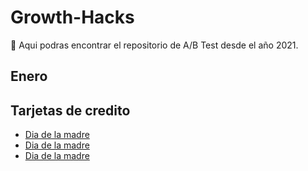 # Growth-Hacks
💪 Aqui podras encontrar el repositorio de A/B Test desde el año 2021.

## Enero

## Tarjetas de credito

- [Dia de la madre](http://https://www.youtube.com/watch?v=yNs1CJK1aJs "Aqui")
- [Dia de la madre](http://https://www.youtube.com/watch?v=yNs1CJK1aJs "Aqui")
- [Dia de la madre](https://www.bounteous.com/insights/2016/08/15/guide-adwords-conversion-tracking-options "Aqui")

